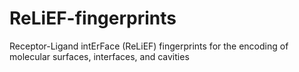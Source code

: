 # ReLiEF-fingerprints
Receptor-Ligand intErFace (ReLiEF) fingerprints for the encoding of molecular surfaces, interfaces, and cavities

